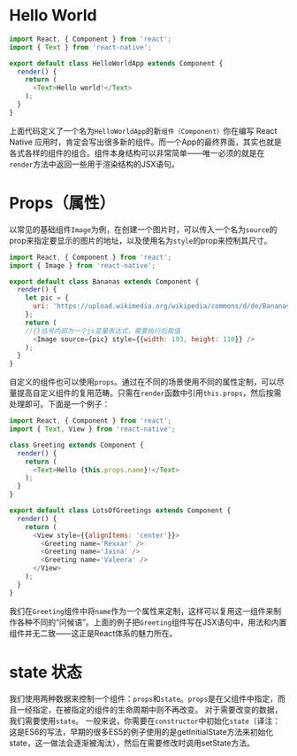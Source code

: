 # Hello World
```js
import React, { Component } from 'react';
import { Text } from 'react-native';

export default class HelloWorldApp extends Component {
  render() {
    return (
      <Text>Hello world!</Text>
    );
  }
}
```
上面代码定义了一个名为`HelloWorldApp`的新`组件（Component）`你在编写 React Native 应用时，肯定会写出很多新的组件。而一个App的最终界面，其实也就是各式各样的组件的组合。组件本身结构可以非常简单——唯一必须的就是在`render`方法中返回一些用于渲染结构的JSX语句。
# Props（属性）
以常见的基础组件`Image`为例，在创建一个图片时，可以传入一个名为`source`的prop来指定要显示的图片的地址，以及使用名为`style`的prop来控制其尺寸。
```js
import React, { Component } from 'react';
import { Image } from 'react-native';

export default class Bananas extends Component {
  render() {
    let pic = {
      uri: 'https://upload.wikimedia.org/wikipedia/commons/d/de/Bananavarieties.jpg'
    };
    return (
    //{}括号内部为一个js变量表达式，需要执行后取值
      <Image source={pic} style={{width: 193, height: 110}} />
    );
  }
}
```
自定义的组件也可以使用`props`。通过在不同的场景使用不同的属性定制，可以尽量提高自定义组件的复用范畴。只需在`render`函数中引用`this.props`，然后按需处理即可。下面是一个例子：
```js
import React, { Component } from 'react';
import { Text, View } from 'react-native';

class Greeting extends Component {
  render() {
    return (
      <Text>Hello {this.props.name}!</Text>
    );
  }
}

export default class LotsOfGreetings extends Component {
  render() {
    return (
      <View style={{alignItems: 'center'}}>
        <Greeting name='Rexxar' />
        <Greeting name='Jaina' />
        <Greeting name='Valeera' />
      </View>
    );
  }
}
```
我们在`Greeting`组件中将`name`作为一个属性来定制，这样可以复用这一组件来制作各种不同的“问候语”。上面的例子把`Greeting`组件写在JSX语句中，用法和内置组件并无二致——这正是React体系的魅力所在。
# state 状态
我们使用两种数据来控制一个组件：`props`和`state`。`props`是在父组件中指定，而且一经指定，在被指定的组件的生命周期中则不再改变。 对于需要改变的数据，我们需要使用`state`。
一般来说，你需要在`constructor`中初始化`state`（译注：这是ES6的写法，早期的很多ES5的例子使用的是getInitialState方法来初始化state，这一做法会逐渐被淘汰），然后在需要修改时调用setState方法。